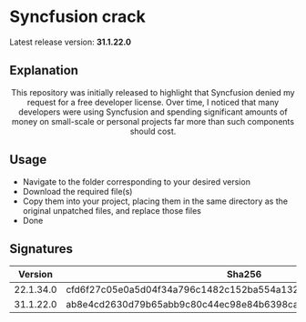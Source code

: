 # Syncfusion crack
Latest release version: **31.1.22.0**

## Explanation
<p align="center">
This repository was initially released to highlight that Syncfusion denied my request for a free developer license.
Over time, I noticed that many developers were using Syncfusion and spending significant amounts of money on small-scale or personal projects far more than such components should cost.
</p>

## Usage
- Navigate to the folder corresponding to your desired version
- Download the required file(s)
- Copy them into your project, placing them in the same directory as the original unpatched files, and replace those files
- Done

## Signatures
| Version   | Sha256                                                           |
|-----------|------------------------------------------------------------------|
| 22.1.34.0 | cfd6f27c05e0a5d04f34a796c1482c152ba554a1328cbc494718f7cdde28f6c5 |
| 31.1.22.0 | ab8e4cd2630d79b65abb9c80c44ec98e84b6398caf3caea45187cb62d86f673f |


